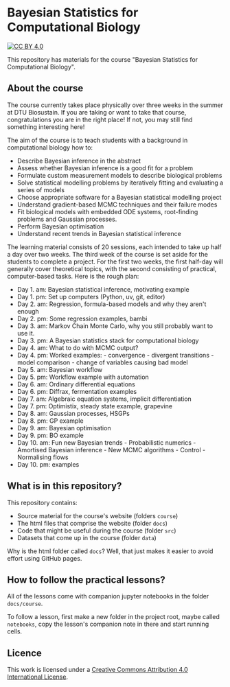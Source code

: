 # Bayesian Statistics for Computational Biology

[![CC BY 4.0][cc-by-shield]][cc-by]

This repository has materials for the course "Bayesian Statistics for Computational Biology".

## About the course

The course currently takes place physically over three weeks in the summer at DTU Biosustain. If you are taking or want to take that course, congratulations you are in the right place! If not, you may still find something interesting here!

The aim of the course is to teach students with a background in computational biology how to:

- Describe Bayesian inference in the abstract
- Assess whether Bayesian inference is a good fit for a problem
- Formulate custom measurement models to describe biological problems
- Solve statistical modelling problems by iteratively fitting and evaluating a series of models
- Choose appropriate software for a Bayesian statistical modelling project
- Understand gradient-based MCMC techniques and their failure modes
- Fit biological models with embedded ODE systems, root-finding problems and Gaussian processes.
- Perform Bayesian optimisation
- Understand recent trends in Bayesian statistical inference 

The learning material consists of 20 sessions, each intended to take up half a day over two weeks. The third week of the course is set aside for the students to complete a project. For the first two weeks, the first half-day will generally cover theoretical topics, with the second consisting of practical, computer-based tasks. Here is the rough plan:

- Day 1. am: Bayesian statistical inference, motivating example
- Day 1. pm: Set up computers (Python, uv, git, editor)
- Day 2. am: Regression, formula-based models and why they aren't enough
- Day 2. pm: Some regression examples, bambi
- Day 3. am: Markov Chain Monte Carlo, why you still probably want to use it.
- Day 3. pm: A Bayesian statistics stack for computational biology
- Day 4. am: What to do with MCMC output?
- Day 4. pm: Worked examples:
             - convergence
             - divergent transitions
             - model comparison
             - change of variables causing bad model
- Day 5. am: Bayesian workflow
- Day 5. pm: Workflow example with automation
- Day 6. am: Ordinary differential equations
- Day 6. pm: Diffrax, fermentation examples
- Day 7. am: Algebraic equation systems, implicit differentiation
- Day 7. pm: Optimistix, steady state example, grapevine
- Day 8. am: Gaussian processes, HSGPs
- Day 8. pm: GP example
- Day 9. am: Bayesian optimisation
- Day 9. pm: BO example
- Day 10. am: Fun new Bayesian trends
              - Probabilistic numerics
              - Amortised Bayesian inference
              - New MCMC algorithms
              - Control
              - Normalising flows
- Day 10. pm: examples 

## What is in this repository?

This repository contains:

- Source material for the course's website (folders `course`)
- The html files that comprise the website (folder `docs`)
- Code that might be useful during the course (folder `src`)
- Datasets that come up in the course (folder `data`)

Why is the html folder called `docs`? Well, that just makes it easier to avoid effort using GitHub pages.

## How to follow the practical lessons?

All of the lessons come with companion jupyter notebooks in the folder `docs/course`.

To follow a lesson, first make a new folder in the project root, maybe called `notebooks`, copy the lesson's companion note in there and start running cells. 

## Licence

This work is licensed under a
[Creative Commons Attribution 4.0 International License][cc-by].

[cc-by]: http://creativecommons.org/licenses/by/4.0/
[cc-by-image]: https://i.creativecommons.org/l/by/4.0/88x31.png
[cc-by-shield]: https://img.shields.io/badge/License-CC%20BY%204.0-lightgrey.svg


